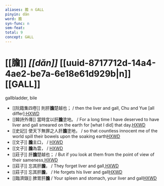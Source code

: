 ```yaml
---
aliases: 膽 n GALL
pinyin: dǎn
word: 膽
syn-func: n
sem-feat: 
total: 9
concept: GALL 
---
```

# [[膽]] *[[dǎn]]*  [[uuid-8717712d-14a4-4ae2-be7a-6e18e61d929b|n]] [[GALL]]
gallbladder, bile
 - [[阮籍集四卷]] 則肝**膽**楚越也； / then the liver and gall, Chu and Yue [all differ];[HXWD](https://hxwd.org/textview.html?location=CH2b1558_CHANT_003-35a.52)
 - [[韓詩外傳]] 當時宜以肝**膽**塗地。 / For a long time I have deserved to have liver and gall smeared on the earth for [what I did] that day.[HXWD](https://hxwd.org/textview.html?location=KR1c0066_tls_007-14a.32)
 - [[史記]] 使天下無罪之人肝**膽**塗地， / so that countless innocent me of the world spill their bowels upon the soaking earth[HXWD](https://hxwd.org/textview.html?location=KR2a0001_tls_092-19a.34)
 - [[文子]] **膽**主口， / [HXWD](https://hxwd.org/textview.html?location=KR5c0118_tls_003-2a.20)
 - [[文子]] **膽**為雲， / [HXWD](https://hxwd.org/textview.html?location=KR5c0118_tls_003-2a.33)
 - [[莊子]] 肝**膽**楚越也； / But if you look at them from the point of view of their sameness,[HXWD](https://hxwd.org/textview.html?location=KR5c0126_tls_005-2a.20)
 - [[莊子]] 忘其肝**膽**， / They forget liver and gall,[HXWD](https://hxwd.org/textview.html?location=KR5c0126_tls_006-13a.15)
 - [[莊子]] 忘其肝**膽**， / He forgets his liver and gall[HXWD](https://hxwd.org/textview.html?location=KR5c0126_tls_019-18a.15)
 - [[臨濟錄]] 脾胃肝**膽** / Your spleen and stomach, your liver and gall[HXWD](https://hxwd.org/textview.html?location=KR6q0053_T_001-0497b.75)